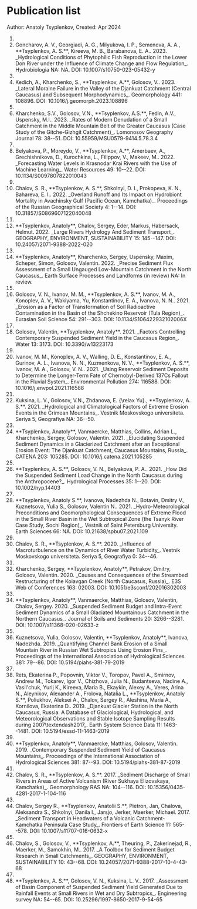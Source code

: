 # Publication list 
Author: Anatoly Tsyplenkov, Created: Apr 2024

1. <li class='list-group-item'>Goncharov, A. V., Georgiadi, A. G., Milyukova, I. P., Semenova, A. A., **Tsyplenkov, A. S.**, Kireeva, M. B., Barabanova, E. A.. 2023. _Hydrological Conditions of Phytophilic Fish Reproduction in the Lower Don River under the Influence of Climate Change and Flow Regulation_. Hydrobiologia NA: NA. DOI: 10.1007/s10750-023-05432-y</li>
2. <li class='list-group-item'>Kedich, A., Kharchenko, S., **Tsyplenkov, A.**, Golosov, V.. 2023. _Lateral Moraine Failure in the Valley of the Djankuat Catchment (Central Caucasus) and Subsequent Morphodynamics_. Geomorphology 441: 108896. DOI: 10.1016/j.geomorph.2023.108896</li>
3. <li class='list-group-item'>Kharchenko, S.V., Golosov, V.N., **Tsyplenkov, A.S.**, Fedin, A.V., Uspensky, M.I.. 2023. _Rates of Modern Denudation of a Small Catchment in the Middle Mountain Belt of the Greater Caucasus (Case Study of the Gitche-Gizhgit Catchment)_. Lomonosov Geography Journal 78: 38--51. DOI: 10.55959/MSU0579-9414.5.78.3.4</li>
4. <li class='list-group-item'>Belyakova, P., Moreydo, V., **Tsyplenkov, A.**, Amerbaev, A., Grechishnikova, D., Kurochkina, L., Filippov, V., Makeev, M.. 2022. _Forecasting Water Levels in Krasnodar Krai Rivers with the Use of Machine Learning_. Water Resources 49: 10--22. DOI: 10.1134/S0097807822010043</li>
5. <li class='list-group-item'>Chalov, S. R., **Tsyplenkov, A. S.**, Shkolnyi, D. I., Prokopeva, K. N., Bahareva, E. I.. 2022. _Overland Runoff and Its Impact on Hydrobiont Mortality in Avachinsky Gulf (Pacific Ocean, Kamchatka)_. Proceedings of the Russian Geographical Society 4: 1--14. DOI: 10.31857/S0869607122040048</li>
6. <li class='list-group-item'>**Tsyplenkov, Anatoly**, Chalov, Sergey, Eder, Markus, Habersack, Helmut. 2022. _Large Rivers Hydrology And Sediment Transport_. GEOGRAPHY, ENVIRONMENT, SUSTAINABILITY 15: 145--147. DOI: 10.24057/2071-9388-2022-020</li>
7. <li class='list-group-item'>**Tsyplenkov, Anatoly**, Kharchenko, Sergey, Uspensky, Maxim, Scheper, Simon, Golosov, Valentin. 2022. _Precise Sediment Flux Assessment of a Small Ungauged Low-Mountain Catchment in the North Caucasus_. Earth Surface Processes and Landforms (in review) NA: In review. </li>
8. <li class='list-group-item'>Golosov, V. N., Ivanov, M. M., **Tsyplenkov, A. S.**, Ivanov, M. A., Konoplev, A. V., Wakiyama, Yu, Konstantinov, E. A., Ivanova, N. N.. 2021. _Erosion as a Factor of Transformation of Soil Radioactive Contamination in the Basin of the Shchekino Reservoir (Tula Region)_. Eurasian Soil Science 54: 291--303. DOI: 10.1134/S106422932102006X</li>
9. <li class='list-group-item'>Golosov, Valentin, **Tsyplenkov, Anatoly**. 2021. _Factors Controlling Contemporary Suspended Sediment Yield in the Caucasus Region_. Water 13: 3173. DOI: 10.3390/w13223173</li>
10. <li class='list-group-item'>Ivanov, M. M., Konoplev, A. V., Walling, D. E., Konstantinov, E. A., Gurinov, A. L., Ivanova, N. N., Kuzmenkova, N. V., **Tsyplenkov, A. S.**, Ivanov, M. A., Golosov, V. N.. 2021. _Using Reservoir Sediment Deposits to Determine the Longer-Term Fate of Chernobyl-Derived 137Cs Fallout in the Fluvial System_. Environmental Pollution 274: 116588. DOI: 10.1016/j.envpol.2021.116588</li>
11. <li class='list-group-item'>Kuksina, L. V., Golosov, V.N., Zhdanova, E. {\relax Yu}., **Tsyplenkov, A. S.**. 2021. _Hydrological and Climatological Factors of Extreme Erosion Events in the Crimean Mountains_. Vestnik Moskovskogo universiteta. Seriya 5, Geografiya NA: 36--50. </li>
12. <li class='list-group-item'>**Tsyplenkov, Anatoly**, Vanmaercke, Matthias, Collins, Adrian L., Kharchenko, Sergey, Golosov, Valentin. 2021. _Elucidating Suspended Sediment Dynamics in a Glacierized Catchment after an Exceptional Erosion Event: The Djankuat Catchment, Caucasus Mountains, Russia_. CATENA 203: 105285. DOI: 10.1016/j.catena.2021.105285</li>
13. <li class='list-group-item'>**Tsyplenkov, A. S.**, Golosov, V. N., Belyakova, P. A.. 2021. _How Did the Suspended Sediment Load Change in the North Caucasus during the Anthropocene?_. Hydrological Processes 35: 1--20. DOI: 10.1002/hyp.14403</li>
14. <li class='list-group-item'>**Tsyplenkov, Anatoly S.**, Ivanova, Nadezhda N., Botavin, Dmitry V., Kuznetsova, Yulia S., Golosov, Valentin N.. 2021. _Hydro-Meteorological Preconditions and Geomorphological Consequences of Extreme Flood in the Small River Basin in the Wet Subtropical Zone (the Tsanyk River Case Study, Sochi Region)_. Vestnik of Saint Petersburg University. Earth Sciences 66: NA. DOI: 10.21638/spbu07.2021.109</li>
15. <li class='list-group-item'>Chalov, S. R., **Tsyplenkov, A. S.**. 2020. _Influence of Macroturbulence on the Dynamics of River Water Turbidity_. Vestnik Moskovskogo universiteta. Seriya 5, Geografiya 0: 34--46. </li>
16. <li class='list-group-item'>Kharchenko, Sergey, **Tsyplenkov, Anatoly**, Petrakov, Dmitry, Golosov, Valentin. 2020. _Causes and Consequences of the Streambed Restructuring of the Koiavgan Creek (North Caucasus, Russia)_. E3S Web of Conferences 163: 02003. DOI: 10.1051/e3sconf/202016302003</li>
17. <li class='list-group-item'>**Tsyplenkov, Anatoly**, Vanmaercke, Matthias, Golosov, Valentin, Chalov, Sergey. 2020. _Suspended Sediment Budget and Intra-Event Sediment Dynamics of a Small Glaciated Mountainous Catchment in the Northern Caucasus_. Journal of Soils and Sediments 20: 3266--3281. DOI: 10.1007/s11368-020-02633-z</li>
18. <li class='list-group-item'>Kuznetsova, Yulia, Golosov, Valentin, **Tsyplenkov, Anatoly**, Ivanova, Nadezhda. 2019. _Quantifying Channel Bank Erosion of a Small Mountain River in Russian Wet Subtropics Using Erosion Pins_. Proceedings of the International Association of Hydrological Sciences 381: 79--86. DOI: 10.5194/piahs-381-79-2019</li>
19. <li class='list-group-item'>Rets, Ekaterina P., Popovnin, Viktor V., Toropov, Pavel A., Smirnov, Andrew M., Tokarev, Igor V., Chizhova, Julia N., Budantseva, Nadine A., Vasil'chuk, Yurij K., Kireeva, Maria B., Ekaykin, Alexey A., Veres, Arina N., Aleynikov, Alexander A., Frolova, Natalia L., **Tsyplenkov, Anatoly S.**, Poliukhov, Aleksei A., Chalov, Sergey R., Aleshina, Maria A., Kornilova, Ekaterina D.. 2019. _Djankuat Glacier Station in the North Caucasus, Russia: A Database of Glaciological, Hydrological, and Meteorological Observations and Stable Isotope Sampling Results during 2007\textendash2017_. Earth System Science Data 11: 1463--1481. DOI: 10.5194/essd-11-1463-2019</li>
20. <li class='list-group-item'>**Tsyplenkov, Anatoly**, Vanmaercke, Matthias, Golosov, Valentin. 2019. _Contemporary Suspended Sediment Yield of Caucasus Mountains_. Proceedings of the International Association of Hydrological Sciences 381: 87--93. DOI: 10.5194/piahs-381-87-2019</li>
21. <li class='list-group-item'>Chalov, S. R., **Tsyplenkov, A. S.**. 2017. _Sediment Discharge of Small Rivers in Areas of Active Volcanism (River Sukhaya Elizovskaya, Kamchatka)_. Geomorphology RAS NA: 104--116. DOI: 10.15356/0435-4281-2017-1-104-116</li>
22. <li class='list-group-item'>Chalov, Sergey R., **Tsyplenkov, Anatolii S.**, Pietron, Jan, Chalova, Aleksandra S., Shkolnyi, Danila I., Jarsjo, Jerker, Maerker, Michael. 2017. _Sediment Transport in Headwaters of a Volcanic Catchment-Kamchatka Peninsula Case Study_. Frontiers of Earth Science 11: 565--578. DOI: 10.1007/s11707-016-0632-x</li>
23. <li class='list-group-item'>Chalov, S., Golosov, V., **Tsyplenkov, A.**, Theuring, P., Zakerinejad, R., Maerker, M., Samokhin, M.. 2017. _A Toolbox for Sediment Budget Research in Small Catchments_. GEOGRAPHY, ENVIRONMENT, SUSTAINABILITY 10: 43--68. DOI: 10.24057/2071-9388-2017-10-4-43-68</li>
24. <li class='list-group-item'>**Tsyplenkov, A. S.**, Golosov, V. N., Kuksina, L. V.. 2017. _Assessment of Basin Component of Suspended Sediment Yield Generated Due to Rainfall Events at Small Rivers in Wet and Dry Subtropics_. Engineering survey NA: 54--65. DOI: 10.25296/1997-8650-2017-9-54-65</li>